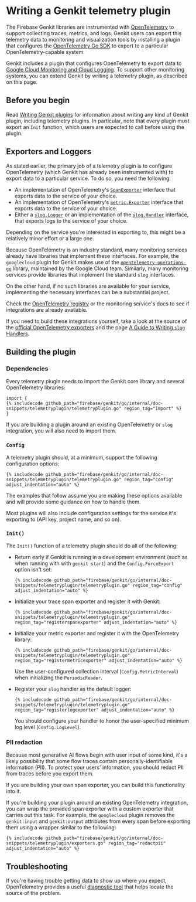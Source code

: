 # Writing a Genkit telemetry plugin

The Firebase Genkit libraries are instrumented with [OpenTelemetry](http://opentelemetry.io) 
to support collecting traces, metrics, and logs. Genkit users can export this
telemetry data to monitoring and visualization tools by installing a plugin that
configures the [OpenTelemetry Go SDK](https://opentelemetry.io/docs/languages/go/getting-started/)
to export to a particular OpenTelemetry-capable system.

Genkit includes a plugin that configures OpenTelemetry to export data to
[Google Cloud Monitoring and Cloud Logging](plugins/google-cloud). To support
other monitoring systems, you can extend Genkit by writing a telemetry plugin,
as described on this page.

## Before you begin

Read [Writing Genkit plugins](plugin-authoring) for information about writing
any kind of Genkit plugin, including telemetry plugins. In particular, note that
every plugin must export an `Init` function, which users are expected to call
before using the plugin.

## Exporters and Loggers

As stated earlier, the primary job of a telemetry plugin is to configure
OpenTelemetry (which Genkit has already been instrumented with) to export data
to a particular service. To do so, you need the following:

- An implementation of OpenTelemetry's [`SpanExporter`](https://pkg.go.dev/go.opentelemetry.io/otel/sdk/trace#SpanExporter)
  interface that exports data to the service of your choice.
- An implementation of OpenTelemetry's [`metric.Exporter`](https://pkg.go.dev/go.opentelemetry.io/otel/sdk/metric#Exporter)
  interface that exports data to the service of your choice.
- Either a [`slog.Logger`](https://pkg.go.dev/log/slog#Logger)
  or an implementation of the [`slog.Handler`](https://pkg.go.dev/log/slog#Handler)
  interface, that exports logs to the service of your choice.

Depending on the service you're interested in exporting to, this might be a
relatively minor effort or a large one.

Because OpenTelemetry is an industry standard, many monitoring services already
have libraries that implement these interfaces. For example, the `googlecloud`
plugin for Genkit makes use of the
[`opentelemetry-operations-go`](https://github.com/GoogleCloudPlatform/opentelemetry-operations-go)
library, maintained by the Google Cloud team.
Similarly, many monitoring services provide libraries that implement the
standard `slog` interfaces.

On the other hand, if no such libraries are available for your service,
implementing the necessary interfaces can be a substantial project.

Check the [OpenTelemetry registry](https://opentelemetry.io/ecosystem/registry/?component=exporter&language=go)
or the monitoring service's docs to see if integrations are already available.

If you need to build these integrations yourself, take a look at the source of
the [official OpenTelemetry exporters](https://github.com/open-telemetry/opentelemetry-go/tree/main/exporters)
and the page [A Guide to Writing `slog` Handlers](https://github.com/golang/example/blob/master/slog-handler-guide/README.md).

## Building the plugin

### Dependencies

Every telemetry plugin needs to import the Genkit core library and several
OpenTelemetry libraries:

```golang
import {
{% includecode github_path="firebase/genkit/go/internal/doc-snippets/telemetryplugin/telemetryplugin.go" region_tag="import" %}
}
```

If you are building a plugin around an existing OpenTelemetry or `slog`
integration, you will also need to import them.

### `Config`

A telemetry plugin should, at a minimum, support the following configuration
options:

```golang
{% includecode github_path="firebase/genkit/go/internal/doc-snippets/telemetryplugin/telemetryplugin.go" region_tag="config" adjust_indentation="auto" %}
```

The examples that follow assume you are making these options available and will
provide some guidance on how to handle them.

Most plugins will also include configuration settings for the service it's
exporting to (API key, project name, and so on).

### `Init()`

The `Init()` function of a telemetry plugin should do all of the following:

- Return early if Genkit is running in a development environment (such as when
  running with with `genkit start`) and the `Config.ForceExport` option isn't
  set:

  ```golang
  {% includecode github_path="firebase/genkit/go/internal/doc-snippets/telemetryplugin/telemetryplugin.go" region_tag="config" adjust_indentation="auto" %}
  ```

- Initialize your trace span exporter and register it with Genkit:

  ```golang
  {% includecode github_path="firebase/genkit/go/internal/doc-snippets/telemetryplugin/telemetryplugin.go" region_tag="registerspanexporter" adjust_indentation="auto" %}
  ```

- Initialize your metric exporter and register it with the OpenTelemetry
  library:

  ```golang
  {% includecode github_path="firebase/genkit/go/internal/doc-snippets/telemetryplugin/telemetryplugin.go" region_tag="registermetricexporter" adjust_indentation="auto" %}
  ```

  Use the user-configured collection interval (`Config.MetricInterval`) when
  initializing the `PeriodicReader`.

- Register your `slog` handler as the default logger:

  ```golang
  {% includecode github_path="firebase/genkit/go/internal/doc-snippets/telemetryplugin/telemetryplugin.go" region_tag="registerlogexporter" adjust_indentation="auto" %}
  ```

  You should configure your handler to honor the user-specified minimum log
  level (`Config.LogLevel`).

### PII redaction

Because most generative AI flows begin with user input of some kind, it's a
likely possibility that some flow traces contain personally-identifiable
information (PII). To protect your users' information, you should redact PII
from traces before you export them.

If you are building your own span exporter, you can build this functionality
into it.

If you're building your plugin around an existing OpenTelemetry integration, you
can wrap the provided span exporter with a custom exporter that carries out this
task. For example, the `googlecloud` plugin removes the `genkit:input` and 
`genkit:output` attributes from every span before exporting them using a wrapper
similar to the following:

```golang
{% includecode github_path="firebase/genkit/go/internal/doc-snippets/telemetryplugin/exporters.go" region_tag="redactpii" adjust_indentation="auto" %}
```

## Troubleshooting

If you're having trouble getting data to show up where you expect, OpenTelemetry
provides a useful [diagnostic tool](https://opentelemetry.io/docs/languages/js/getting-started/nodejs/#troubleshooting)
that helps locate the source of the problem.
